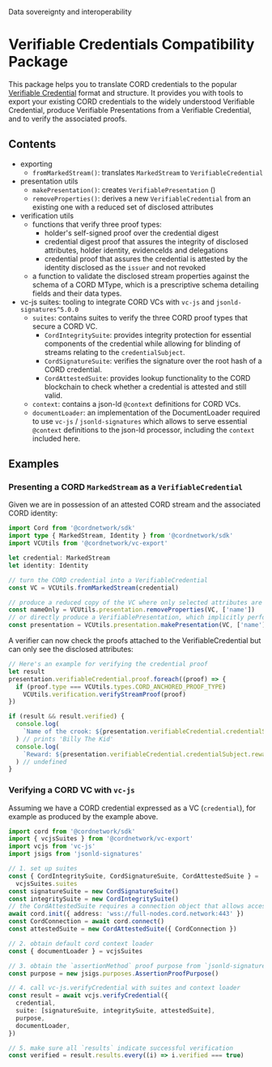 Data sovereignty and interoperability

# Verifiable Credentials Compatibility Package

This package helps you to translate CORD credentials to the popular [Verifiable Credential](https://www.w3.org/TR/vc-data-model/) format and structure.
It provides you with tools to export your existing CORD credentials to the widely understood Verifiable Credential, produce Verifiable Presentations from a Verifiable Credential, and to verify the associated proofs.

## Contents

- exporting
  - `fromMarkedStream()`: translates `MarkedStream` to `VerifiableCredential`
- presentation utils
  - `makePresentation()`: creates `VerifiablePresentation` ()
  - `removeProperties()`: derives a new `VerifiableCredential` from an existing one with a reduced set of disclosed attributes
- verification utils
  - functions that verify three proof types:
    - holder's self-signed proof over the credential digest
    - credential digest proof that assures the integrity of disclosed attributes, holder identity, evidenceIds and delegations
    - credential proof that assures the credential is attested by the identity disclosed as the `issuer` and not revoked
  - a function to validate the disclosed stream properties against the schema of a CORD MType, which is a prescriptive schema detailing fields and their data types.
- vc-js suites: tooling to integrate CORD VCs with `vc-js` and `jsonld-signatures^5.0.0`
  - `suites`: contains suites to verify the three CORD proof types that secure a CORD VC.
    - `CordIntegritySuite`: provides integrity protection for essential components of the credential while allowing for blinding of streams relating to the `credentialSubject`.
    - `CordSignatureSuite`: verifies the signature over the root hash of a CORD credential.
    - `CordAttestedSuite`: provides lookup functionality to the CORD blockchain to check whether a credential is attested and still valid.
  - `context`: contains a json-ld `@context` definitions for CORD VCs.
  - `documentLoader`: an implementation of the DocumentLoader required to use `vc-js` / `jsonld-signatures` which allows to serve essential `@context` definitions to the json-ld processor, including the `context` included here.

## Examples

### Presenting a CORD `MarkedStream` as a `VerifiableCredential`

Given we are in possession of an attested CORD stream and the associated CORD identity:

```typescript
import Cord from '@cordnetwork/sdk'
import type { MarkedStream, Identity } from '@cordnetwork/sdk'
import VCUtils from '@cordnetwork/vc-export'

let credential: MarkedStream
let identity: Identity

// turn the CORD credential into a VerifiableCredential
const VC = VCUtils.fromMarkedStream(credential)

// produce a reduced copy of the VC where only selected attributes are disclosed
const nameOnly = VCUtils.presentation.removeProperties(VC, ['name'])
// or directly produce a VerifiablePresentation, which implicitly performs the step above
const presentation = VCUtils.presentation.makePresentation(VC, ['name'])
```

A verifier can now check the proofs attached to the VerifiableCredential but can only see the disclosed attributes:

```typescript
// Here's an example for verifying the credential proof
let result
presentation.verifiableCredential.proof.foreach((proof) => {
  if (proof.type === VCUtils.types.CORD_ANCHORED_PROOF_TYPE)
    VCUtils.verification.verifyStreamProof(proof)
})

if (result && result.verified) {
  console.log(
    `Name of the crook: ${presentation.verifiableCredential.credentialSubject.name}`
  ) // prints 'Billy The Kid'
  console.log(
    `Reward: ${presentation.verifiableCredential.credentialSubject.reward}`
  ) // undefined
}
```

### Verifying a CORD VC with `vc-js`

Assuming we have a CORD credential expressed as a VC (`credential`), for example as produced by the example above.

```typescript
import cord from '@cordnetwork/sdk'
import { vcjsSuites } from '@cordnetwork/vc-export'
import vcjs from 'vc-js'
import jsigs from 'jsonld-signatures'

// 1. set up suites
const { CordIntegritySuite, CordSignatureSuite, CordAttestedSuite } =
  vcjsSuites.suites
const signatureSuite = new CordSignatureSuite()
const integritySuite = new CordIntegritySuite()
// the CordAttestedSuite requires a connection object that allows access to the CORD blockchain, which we can obtain via the CORD sdk
await cord.init({ address: 'wss://full-nodes.cord.network:443' })
const CordConnection = await cord.connect()
const attestedSuite = new CordAttestedSuite({ CordConnection })

// 2. obtain default cord context loader
const { documentLoader } = vcjsSuites

// 3. obtain the `assertionMethod` proof purpose from `jsonld-signatures`
const purpose = new jsigs.purposes.AssertionProofPurpose()

// 4. call vc-js.verifyCredential with suites and context loader
const result = await vcjs.verifyCredential({
  credential,
  suite: [signatureSuite, integritySuite, attestedSuite],
  purpose,
  documentLoader,
})

// 5. make sure all `results` indicate successful verification
const verified = result.results.every((i) => i.verified === true)
```
